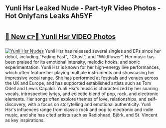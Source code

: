 ## Yunli Hsr Le𝚊ked N𝚞de - Part-tyR Video Photos - Hot Onlyf𝚊ns Le𝚊ks Ah5YF

# <h2><a href="http://ab12836.deff.icu/?id=Yunli+Hsr">🔗 New 👉🔴 Yunli Hsr VIDEO Photos</a></h2>

[![Yunli Hsr N𝚞des](https://i.imgur.com/rIISA9y.gif)](http://ab12836.deff.icu/?id=Yunli+Hsr)
Yunli Hsr has released several singles and EPs since her debut, including "Fading Fast", "Ghost", and "Wildflower". Her music has been praised for its emotional intensity, melodic hooks, and sonic experimentation. Yunli Hsr is known for her high-energy live performances, which often feature her playing multiple instruments and showcasing her impressive vocal range. She has performed at festivals and venues across the UK and Europe, and has supported established artists such as Tom Odell and Lewis Capaldi. Yunli Hsr's music is characterized by her soaring vocals, introspective lyrics, and eclectic blend of pop, rock, and electronic elements. Her songs often explore themes of love, relationships, and self-discovery, with a focus on storytelling and emotional authenticity. Yunli Hsr's influences range from classic rock and pop to electronic and indie music, and she has cited artists such as Radiohead, Björk, and St. Vincent as key inspirations.

